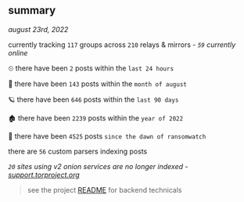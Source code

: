 
## summary
_august 23rd, 2022_

currently tracking `117` groups across `210` relays & mirrors - _`59` currently online_

⏲ there have been `2` posts within the `last 24 hours`

🦈 there have been `143` posts within the `month of august`

🪐 there have been `646` posts within the `last 90 days`

🏚 there have been `2239` posts within the `year of 2022`

🦕 there have been `4525` posts `since the dawn of ransomwatch`

there are `56` custom parsers indexing posts

_`20` sites using v2 onion services are no longer indexed - [support.torproject.org](https://support.torproject.org/onionservices/v2-deprecation/)_

> see the project [README](https://github.com/joshhighet/ransomwatch#ransomwatch--) for backend technicals
